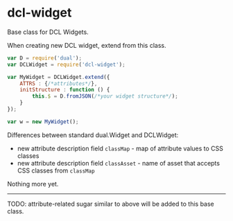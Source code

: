 # dcl-widget

Base class for DCL Widgets.

When creating new DCL widget, extend from this class.

```javascript
var D = require('dual');
var DCLWidget = require('dcl-widget');

var MyWidget = DCLWidget.extend({
	ATTRS : {/*attributes*/},
	initStructure : function () {
		this.$ = D.fromJSON(/*your widget structure*/);
	}
});

var w = new MyWidget();

```

Differences between standard dual.Widget and DCLWidget:

 - new attribute description field `classMap` - map of attribute values to CSS classes
 - new attribute description field `classAsset` - name of asset that accepts CSS classes from `classMap`
 
Nothing more yet.

----

TODO: attribute-related sugar similar to above will be added to this base class.
